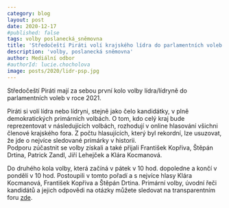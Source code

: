 ```yaml
---
category: blog
layout: post
date: 2020-12-17
#published: false
tags: volby poslanecká_sněmovna
title: 'Středočeští Piráti volí krajského lídra do parlamentních voleb'
description: 'volby, poslanecká sněmovna'
author: Mediální odbor
#authorId: lucie.chocholova
image: posts/2020/lidr-psp.jpg
---
```


Středočeští Piráti mají za sebou první kolo volby lídra/lídryně do parlamentních voleb v roce 2021.

Piráti si volí lídra nebo lídryni, stejně jako čelo kandidátky, v plně demokratických primárních volbách. O tom, kdo celý kraj bude reprezentovat v následujících volbách, rozhodují v online hlasování všichni členové krajského fora. Z počtu hlasujících, který byl rekordní, lze usuzovat, že jde o nejvíce sledované primárky v historii.   
Podporu zúčastnit se volby získali a také přijali František Kopřiva, Štěpán Drtina, Patrick Zandl, Jiří Lehejček a Klára Kocmanová. 

Do druhého kola volby, která začíná v pátek v 10 hod. dopoledne a končí v pondělí v 10 hod. Postoupili v tomto pořadí a s nejvíce hlasy Klára Kocmanová, František Kopřiva a Štěpán Drtina. 
Primární volby, úvodní řeči kandidátů a jejich odpovědi na otázky můžete sledovat na transparentním foru [zde](https://forum.pirati.cz/viewforum.php?f=406).

